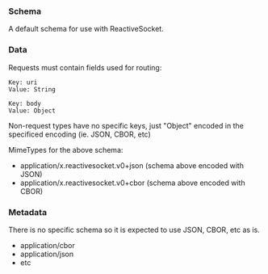 ### Schema

A default schema for use with ReactiveSocket.

### Data

Requests must contain fields used for routing:

```
Key: uri
Value: String

Key: body
Value: Object
```

Non-request types have no specific keys, just "Object" encoded in the specificed encoding (ie. JSON, CBOR, etc)

MimeTypes for the above schema:

- application/x.reactivesocket.v0+json (schema above encoded with JSON)
- application/x.reactivesocket.v0+cbor (schema above encoded with CBOR)


### Metadata

There is no specific schema so it is expected to use JSON, CBOR, etc as is.

- application/cbor
- application/json
- etc



